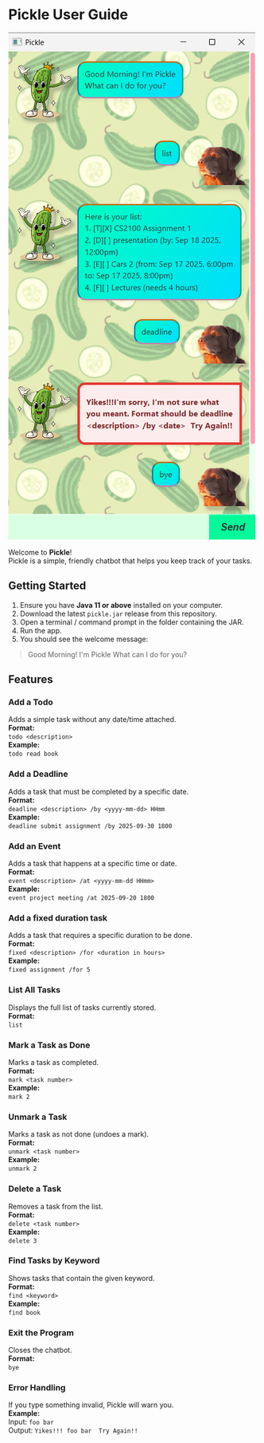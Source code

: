 # Pickle User Guide

![img_1.png](img_1.png)

Welcome to **Pickle**!  
Pickle is a simple, friendly chatbot that helps you keep track of your tasks.


## Getting Started

1. Ensure you have **Java 11 or above** installed on your computer.
2. Download the latest `pickle.jar` release from this repository.
3. Open a terminal / command prompt in the folder containing the JAR.
4. Run the app.
5. You should see the welcome message:
>Good Morning! I'm Pickle
>What can I do for you?

## Features

### Add a Todo
Adds a simple task without any date/time attached.  
**Format:**  
`todo <description>`  
**Example:**  
`todo read book`

### Add a Deadline
Adds a task that must be completed by a specific date.  
**Format:**  
`deadline <description> /by <yyyy-mm-dd> HHmm`  
**Example:**  
`deadline submit assignment /by 2025-09-30 1800`

### Add an Event
Adds a task that happens at a specific time or date.  
**Format:**  
`event <description> /at <yyyy-mm-dd HHmm>`  
**Example:**  
`event project meeting /at 2025-09-20 1800`

### Add a fixed duration task
Adds a task that requires a specific duration to be done.  
**Format:**  
`fixed <description> /for <duration in hours>`  
**Example:**  
`fixed assignment /for 5`

### List All Tasks
Displays the full list of tasks currently stored.  
**Format:**  
`list`

### Mark a Task as Done
Marks a task as completed.  
**Format:**  
`mark <task number>`  
**Example:**  
`mark 2`

### Unmark a Task
Marks a task as not done (undoes a mark).  
**Format:**  
`unmark <task number>`  
**Example:**  
`unmark 2`

### Delete a Task
Removes a task from the list.  
**Format:**  
`delete <task number>`  
**Example:**  
`delete 3`

### Find Tasks by Keyword
Shows tasks that contain the given keyword.  
**Format:**  
`find <keyword>`  
**Example:**  
`find book`

### Exit the Program
Closes the chatbot.  
**Format:**  
`bye`

### Error Handling
If you type something invalid, Pickle will warn you.  
**Example:**  
Input: `foo bar`  
Output: `Yikes!!! foo bar  Try Again!!`